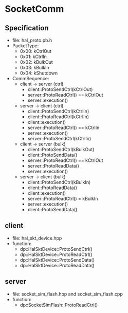 # SocketComm
## Specification
- file: hal_proto.pb.h
- PacketType:
    - 0x00: kCtrlOut
    - 0x01: kCtrlIn
    - 0x02: kBulkOut
    - 0x03: kBulkIn
    - 0x04: kShutdown
- CommSequence:
    - client -> server (ctrl)
        - client::ProtoSendCtrl(kCtrlOut)
        - server::ProtoReadCtrl() == kCtrlOut
        - server::execution()
    - server -> client (ctrl)
        - client::ProtoSendCtrl(kCtrlIn)
        - client::ProtoReadCtrl(kCtrlIn)
        - client::execution()
        - server::ProtoReadCtrl() == kCtrlIn
        - server::execution()
        - server::ProtoSendCtrl(kCtrlIn)
    - client -> server (bulk)
        - client::ProtoSendCtrl(kBulkOut)
        - client::ProtoSendData()
        - server::ProtoReadCtrl() == kCtrlOut
        - server::ProtoReadData()
        - server::execution()
    - server -> client (bulk)
        - client::ProtoSendCtrl(kBulkIn)
        - client::ProtoReadData()
        - client::execution()
        - server::ProtoReadCtrl() = kBulkIn
        - server::execution()
        - client::ProtoSendData()
## client
- file: hal_skt_device.hpp
- function:
    - dp::HalSktDevice::ProtoSendCtrl()
    - dp::HalSktDevice::ProtoReadCtrl()
    - dp::HalSktDevice::ProtoSendData()
    - dp::HalSktDevice::ProtoReadData()
## server
- file: socket_sim_flash.hpp and socket_sim_flash.cpp
- function:
    - dp::SocketSimFlash::ProtoReadCtrl()